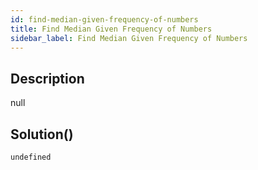 ```yaml
---
id: find-median-given-frequency-of-numbers
title: Find Median Given Frequency of Numbers
sidebar_label: Find Median Given Frequency of Numbers
---
```

## Description
<div class="description">
null
</div>

## Solution()
```
undefined
```